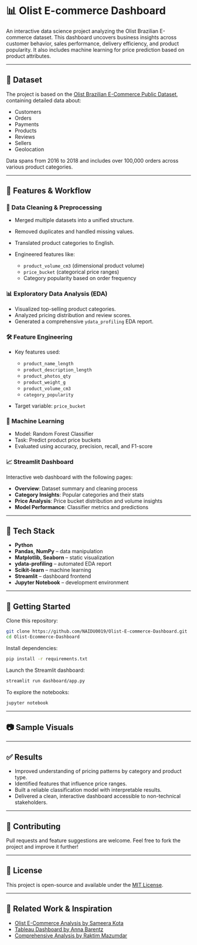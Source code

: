 

# 📊 Olist E-commerce Dashboard

An interactive data science project analyzing the Olist Brazilian E-commerce dataset. This dashboard uncovers business insights across customer behavior, sales performance, delivery efficiency, and product popularity. It also includes machine learning for price prediction based on product attributes.

---

## 📁 Dataset

The project is based on the [Olist Brazilian E-Commerce Public Dataset](https://www.kaggle.com/datasets/olistbr/brazilian-ecommerce), containing detailed data about:

* Customers
* Orders
* Payments
* Products
* Reviews
* Sellers
* Geolocation

Data spans from 2016 to 2018 and includes over 100,000 orders across various product categories.

---

## 🧠 Features & Workflow

### 🧹 Data Cleaning & Preprocessing

* Merged multiple datasets into a unified structure.
* Removed duplicates and handled missing values.
* Translated product categories to English.
* Engineered features like:

  * `product_volume_cm3` (dimensional product volume)
  * `price_bucket` (categorical price ranges)
  * Category popularity based on order frequency

### 📊 Exploratory Data Analysis (EDA)

* Visualized top-selling product categories.
* Analyzed pricing distribution and review scores.
* Generated a comprehensive `ydata_profiling` EDA report.

### 🛠 Feature Engineering

* Key features used:

  * `product_name_length`
  * `product_description_length`
  * `product_photos_qty`
  * `product_weight_g`
  * `product_volume_cm3`
  * `category_popularity`
* Target variable: `price_bucket`

### 🤖 Machine Learning

* Model: Random Forest Classifier
* Task: Predict product price buckets
* Evaluated using accuracy, precision, recall, and F1-score

### 📈 Streamlit Dashboard

Interactive web dashboard with the following pages:

* **Overview**: Dataset summary and cleaning process
* **Category Insights**: Popular categories and their stats
* **Price Analysis**: Price bucket distribution and volume insights
* **Model Performance**: Classifier metrics and predictions

---

## 🧰 Tech Stack

* **Python**
* **Pandas, NumPy** – data manipulation
* **Matplotlib, Seaborn** – static visualization
* **ydata-profiling** – automated EDA report
* **Scikit-learn** – machine learning
* **Streamlit** – dashboard frontend
* **Jupyter Notebook** – development environment

---

## 🚀 Getting Started

Clone this repository:

```bash
git clone https://github.com/NAIDU0019/Olist-E-commerce-Dashboard.git
cd Olist-Ecommerce-Dashboard
```

Install dependencies:

```bash
pip install -r requirements.txt
```

Launch the Streamlit dashboard:

```bash
streamlit run dashboard/app.py
```

To explore the notebooks:

```bash
jupyter notebook
```

---

## 📷 Sample Visuals


---

## ✅ Results

* Improved understanding of pricing patterns by category and product type.
* Identified features that influence price ranges.
* Built a reliable classification model with interpretable results.
* Delivered a clean, interactive dashboard accessible to non-technical stakeholders.

---

## 🤝 Contributing

Pull requests and feature suggestions are welcome. Feel free to fork the project and improve it further!

---

## 📄 License

This project is open-source and available under the [MIT License](LICENSE).

---

## 📌 Related Work & Inspiration

* [Olist E-Commerce Analysis by Sameera Kota](https://github.com/SameeraKota/Olist-E-Commerce-Analysis)
* [Tableau Dashboard by Anna Barentz](https://public.tableau.com/app/profile/annabarentz/viz/E-CommerceDashboardOlist/Dashboard3)
* [Comprehensive Analysis by Raktim Mazumdar](https://github.com/raktimmazumdar/Data-Analysis-for-Olist-Brazilian-E-Commerce)
